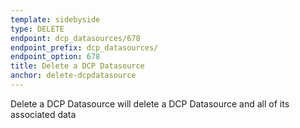 ```yaml
---
template: sidebyside
type: DELETE
endpoint: dcp_datasources/678
endpoint_prefix: dcp_datasources/
endpoint_option: 678
title: Delete a DCP Datasource
anchor: delete-dcpdatasource
---
```

Delete a DCP Datasource will delete a DCP Datasource and all of its associated data
